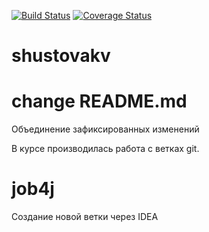 [![Build Status](https://travis-ci.org/Spirka/shustovakv.svg?branch=master)](https://travis-ci.org/Spirka/shustovakv)
[![Coverage Status](https://codecov.io/gh/Spirka/shustovakv/branch/master/graph/badge.svg)](https://codecov.io/gh/Spirka/shustovakv)

# shustovakv
# change README.md
Объединение зафиксированных изменений

В курсе производилась работа с ветках git.
# job4j

Создание новой ветки через IDEA
